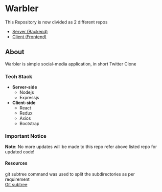 # Warbler

This Repository is now divided as 2 different repos
* [Server (Backend)](https://github.com/rajats98/warbler-server)
* [Client (Frontend)](https://github.com/rajats98/warbler-client)

## About

Warbler is simple social-media application, in short Twitter Clone

### Tech Stack

  * **Server-side**
    * Nodejs
    * Expressjs
  * **Client-side**
    * React
    * Redux
    * Axios
    * Bootstrap
    
### Important Notice

**Note:** No more updates will be made to this repo refer above listed repo for updated code!

#### Resources
git subtree command was used to split the subdirectories as per requirement<br>
[Git subtree](https://stackoverflow.com/questions/359424/detach-move-subdirectory-into-separate-git-repository/17864475#17864475)
